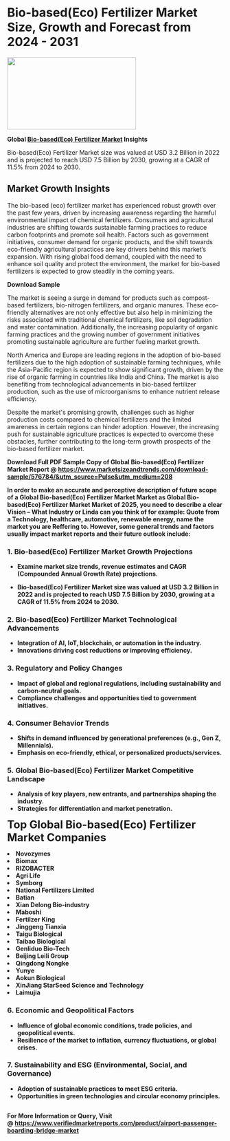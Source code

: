 <H1>Bio-based(Eco) Fertilizer Market Size, Growth and Forecast from 2024 - 2031</H1><img class="aligncenter size-medium wp-image-584254" src="https://thirdeyenews.in/wp-content/uploads/2024/09/Global-Market-Research-300x168.jpeg" alt="" width="300" height="168" /><p><strong>Global&nbsp;<a href="https://www.marketsizeandtrends.com/download-sample/576784/&amp;utm_source=Pulse&amp;utm_medium=208">Bio-based(Eco) Fertilizer Market</a> Insights</strong></p><p>Bio-based(Eco) Fertilizer Market size was valued at USD 3.2 Billion in 2022 and is projected to reach USD 7.5 Billion by 2030, growing at a CAGR of 11.5% from 2024 to 2030.</p><p><h2>Market Growth Insights</h2> <p>The bio-based (eco) fertilizer market has experienced robust growth over the past few years, driven by increasing awareness regarding the harmful environmental impact of chemical fertilizers. Consumers and agricultural industries are shifting towards sustainable farming practices to reduce carbon footprints and promote soil health. Factors such as government initiatives, consumer demand for organic products, and the shift towards eco-friendly agricultural practices are key drivers behind this market’s expansion. With rising global food demand, coupled with the need to enhance soil quality and protect the environment, the market for bio-based fertilizers is expected to grow steadily in the coming years.</p> <p><strong>Download Sample</strong></p> <p>The market is seeing a surge in demand for products such as compost-based fertilizers, bio-nitrogen fertilizers, and organic manures. These eco-friendly alternatives are not only effective but also help in minimizing the risks associated with traditional chemical fertilizers, like soil degradation and water contamination. Additionally, the increasing popularity of organic farming practices and the growing number of government initiatives promoting sustainable agriculture are further fueling market growth.</p> <p>North America and Europe are leading regions in the adoption of bio-based fertilizers due to the high adoption of sustainable farming techniques, while the Asia-Pacific region is expected to show significant growth, driven by the rise of organic farming in countries like India and China. The market is also benefiting from technological advancements in bio-based fertilizer production, such as the use of microorganisms to enhance nutrient release efficiency.</p> <p>Despite the market's promising growth, challenges such as higher production costs compared to chemical fertilizers and the limited awareness in certain regions can hinder adoption. However, the increasing push for sustainable agriculture practices is expected to overcome these obstacles, further contributing to the long-term growth prospects of the bio-based fertilizer market.</p> <p><strong></p><p><span class=""><strong>Download Full PDF Sample Copy of Global Bio-based(Eco) Fertilizer Market Report</strong> @ <a href="https://www.marketsizeandtrends.com/download-sample/576784/&amp;utm_source=Pulse&amp;utm_medium=208" target="_blank">https://www.marketsizeandtrends.com/download-sample/576784/&amp;utm_source=Pulse&amp;utm_medium=208</a></span></p><p>In order to make an accurate and perceptive description of future scope of a Global&nbsp;Bio-based(Eco) Fertilizer Market Market as Global&nbsp;Bio-based(Eco) Fertilizer Market Market of 2025, you need to describe a clear Vision &ndash; What Industry or Linda can you think of for example: Quote from a Technology, healthcare, automotive, renewable energy, name the market you are Reffering to. However, some general trends and factors usually impact market reports and their future outlook include:</p><h3>1.&nbsp;<strong>Bio-based(Eco) Fertilizer Market Growth Projections</strong></h3><ul><li>Examine market size trends, revenue estimates and CAGR (Compounded Annual Growth Rate) projections.</li><li><p>Bio-based(Eco) Fertilizer Market size was valued at USD 3.2 Billion in 2022 and is projected to reach USD 7.5 Billion by 2030, growing at a CAGR of 11.5% from 2024 to 2030.</p></li></ul><h3>2.&nbsp;<strong>Bio-based(Eco) Fertilizer Market Technological Advancements</strong></h3><ul><li>Integration of AI, IoT, blockchain, or automation in the industry.</li><li>Innovations driving cost reductions or improving efficiency.</li></ul><h3>3.&nbsp;<strong>Regulatory and Policy Changes</strong></h3><ul><li>Impact of global and regional regulations, including sustainability and carbon-neutral goals.</li><li>Compliance challenges and opportunities tied to government initiatives.</li></ul><h3>4.&nbsp;<strong>Consumer Behavior Trends</strong></h3><ul><li>Shifts in demand influenced by generational preferences (e.g., Gen Z, Millennials).</li><li>Emphasis on eco-friendly, ethical, or personalized products/services.</li></ul><h3>5.&nbsp;<strong>Global Bio-based(Eco) Fertilizer Market Competitive Landscape</strong></h3><ul><li>Analysis of key players, new entrants, and partnerships shaping the industry.</li><li>Strategies for differentiation and market penetration.</li></ul><p data-pm-slice="1 1 []"><span style="color: inherit; font-family: inherit; font-size: 25px;">Top Global Bio-based(Eco) Fertilizer Market Companies</span></p><div class="" data-test-id=""><p><li>Novozymes</li><li> Biomax</li><li> RIZOBACTER</li><li> Agri Life</li><li> Symborg</li><li> National Fertilizers Limited</li><li> Batian</li><li> Xian Delong Bio-industry</li><li> Maboshi</li><li> Fertilzer King</li><li> Jinggeng Tianxia</li><li> Taigu Biological</li><li> Taibao Biological</li><li> Genliduo Bio-Tech</li><li> Beijing Leili Group</li><li> Qingdong Nongke</li><li> Yunye</li><li> Aokun Biological</li><li> XinJiang StarSeed Science and Technology</li><li> Laimujia</li></p></div><h3>6.&nbsp;<strong>Economic and Geopolitical Factors</strong></h3><ul><li>Influence of global economic conditions, trade policies, and geopolitical events.</li><li>Resilience of the market to inflation, currency fluctuations, or global crises.</li></ul><h3>7.&nbsp;<strong>Sustainability and ESG (Environmental, Social, and Governance)</strong></h3><ul><li>Adoption of sustainable practices to meet ESG criteria.</li><li>Opportunities in green technologies and circular economy principles.</li></ul><h2><strong style="font-size: 14px;">For More Information or Query, Visit @&nbsp;</strong><a style="background-color: #ffffff; font-size: 14px;" href="https://www.marketsizeandtrends.com/report/bio-basedeco-fertilizer-market/" target="_blank">https://www.verifiedmarketreports.com/product/airport-passenger-boarding-bridge-market</a></h2>
